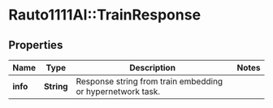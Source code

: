 # Rauto1111AI::TrainResponse

## Properties
Name | Type | Description | Notes
------------ | ------------- | ------------- | -------------
**info** | **String** | Response string from train embedding or hypernetwork task. | 

